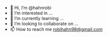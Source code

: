 - 👋 Hi, I’m @hahnrobi
- 👀 I’m interested in ...
- 🌱 I’m currently learning ...
- 💞️ I’m looking to collaborate on ...
- 📫 How to reach me robihahn98@gmail.com

<!---
hahnrobi/hahnrobi is a ✨ special ✨ repository because its `README.md` (this file) appears on your GitHub profile.
You can click the Preview link to take a look at your changes.
--->
